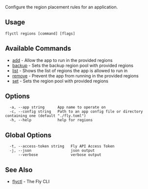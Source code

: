 Configure the region placement rules for an application.

## Usage
~~~
flyctl regions [command] [flags]
~~~

## Available Commands
* [add](/docs/flyctl/regions-add/)	 - Allow the app to run in the provided regions
* [backup](/docs/flyctl/regions-backup/)	 - Sets the backup region pool with provided regions
* [list](/docs/flyctl/regions-list/)	 - Shows the list of regions the app is allowed to run in
* [remove](/docs/flyctl/regions-remove/)	 - Prevent the app from running in the provided regions
* [set](/docs/flyctl/regions-set/)	 - Sets the region pool with provided regions

## Options

~~~
  -a, --app string      App name to operate on
  -c, --config string   Path to an app config file or directory containing one (default "./fly.toml")
  -h, --help            help for regions
~~~

## Global Options

~~~
  -t, --access-token string   Fly API Access Token
  -j, --json                  json output
      --verbose               verbose output
~~~

## See Also

* [flyctl](/docs/flyctl/help/)	 - The Fly CLI

